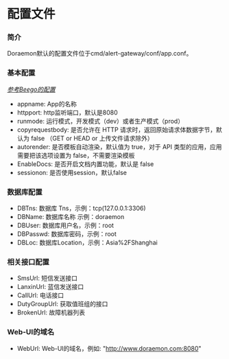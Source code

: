 # 配置文件
### 简介
Doraemon默认的配置文件位于cmd/alert-gateway/conf/app.conf。

### 基本配置
*[参考Beego的配置](https://beego.me/mvc/controller/config.md)*
- appname: App的名称
- httpport: http监听端口，默认是8080
- runmode: 运行模式，开发模式（dev）或者生产模式（prod）
- copyrequestbody: 是否允许在 HTTP 请求时，返回原始请求体数据字节，默认为 false （GET or HEAD or 上传文件请求除外） 
- autorender: 是否模板自动渲染，默认值为 true，对于 API 类型的应用，应用需要把该选项设置为 false，不需要渲染模板
- EnableDocs: 是否开启文档内置功能，默认是 false
- sessionon: 是否使用session，默认false

### 数据库配置
- DBTns: 数据库 Tns，示例：tcp(127.0.0.1:3306)
- DBName: 数据库名称 示例：doraemon
- DBUser: 数据库用户名，示例：root
- DBPasswd: 数据库密码，示例：root
- DBLoc: 数据库Location，示例：Asia%2FShanghai

### 相关接口配置
- SmsUrl: 短信发送接口
- LanxinUrl: 蓝信发送接口
- CallUrl: 电话接口
- DutyGroupUrl: 获取值班组的接口
- BrokenUrl: 故障机器列表

### Web-UI的域名
- WebUrl: Web-UI的域名，例如: "http://www.doraemon.com:8080"
